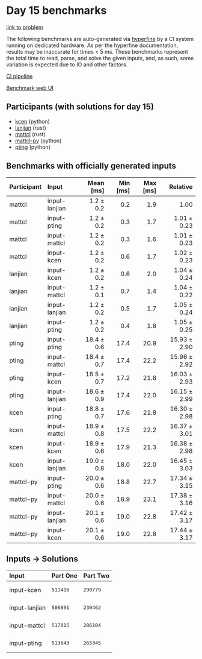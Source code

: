 # Day 15 benchmarks

[link to problem](https://adventofcode.com/2023/day/15)

The following benchmarks are auto-generated via
[hyperfine](https://github.com/sharkdp/hyperfine) by a CI system running on
dedicated hardware. As per the hyperfine documentation, results may be
inaccurate for times < 5 ms. These benchmarks represent the total time to read,
parse, and solve the given inputs, and, as such, some variation is expected due
to IO and other factors.

[CI pipeline](http://ci.papercode.net:8080/teams/main/pipelines/aoc2023)

[Benchmark web UI](https://aoc.ancalagon.black)


## Participants (with solutions for day 15)

- [kcen](https://github.com/kcen/aoc2023) (python)
- [lanjian](https://github.com/lanjian/aoc-2023) (rust)
- [mattcl](https://github.com/mattcl/aoc2023) (rust)
- [mattcl-py](https://github.com/mattcl/aoc2023-py) (python)
- [pting](https://github.com/pting/aoc2023) (python)


## Benchmarks with officially generated inputs

| Participant | Input | Mean [ms] | Min [ms] | Max [ms] | Relative |
|:---|:---|---:|---:|---:|---:|
| mattcl | input-lanjian | 1.2 ± 0.2 | 0.2 | 1.9 | 1.00 |
| mattcl | input-pting | 1.2 ± 0.2 | 0.3 | 1.7 | 1.01 ± 0.23 |
| mattcl | input-mattcl | 1.2 ± 0.2 | 0.3 | 1.6 | 1.01 ± 0.23 |
| mattcl | input-kcen | 1.2 ± 0.2 | 0.6 | 1.7 | 1.02 ± 0.23 |
| lanjian | input-kcen | 1.2 ± 0.2 | 0.6 | 2.0 | 1.04 ± 0.24 |
| lanjian | input-mattcl | 1.2 ± 0.1 | 0.7 | 1.4 | 1.04 ± 0.22 |
| lanjian | input-lanjian | 1.2 ± 0.2 | 0.5 | 1.7 | 1.05 ± 0.24 |
| lanjian | input-pting | 1.2 ± 0.2 | 0.4 | 1.8 | 1.05 ± 0.25 |
| pting | input-pting | 18.4 ± 0.6 | 17.4 | 20.9 | 15.93 ± 2.90 |
| pting | input-mattcl | 18.4 ± 0.7 | 17.4 | 22.2 | 15.96 ± 2.92 |
| pting | input-kcen | 18.5 ± 0.7 | 17.2 | 21.8 | 16.03 ± 2.93 |
| pting | input-lanjian | 18.6 ± 0.9 | 17.4 | 22.0 | 16.15 ± 2.99 |
| kcen | input-pting | 18.8 ± 0.7 | 17.6 | 21.8 | 16.30 ± 2.98 |
| kcen | input-mattcl | 18.9 ± 0.8 | 17.5 | 22.2 | 16.37 ± 3.01 |
| kcen | input-kcen | 18.9 ± 0.6 | 17.9 | 21.3 | 16.38 ± 2.98 |
| kcen | input-lanjian | 19.0 ± 0.8 | 18.0 | 22.0 | 16.45 ± 3.03 |
| mattcl-py | input-pting | 20.0 ± 0.6 | 18.8 | 22.7 | 17.34 ± 3.15 |
| mattcl-py | input-mattcl | 20.0 ± 0.6 | 18.9 | 23.1 | 17.38 ± 3.16 |
| mattcl-py | input-lanjian | 20.1 ± 0.6 | 19.0 | 22.8 | 17.42 ± 3.17 |
| mattcl-py | input-kcen | 20.1 ± 0.6 | 19.0 | 22.8 | 17.44 ± 3.17 |


## Inputs -> Solutions

| Input | Part One | Part Two |
|:---|:---|:---|
|input-kcen|<pre>511416</pre>|<pre>290779</pre>|
|input-lanjian|<pre>506891</pre>|<pre>230462</pre>|
|input-mattcl|<pre>517015</pre>|<pre>286104</pre>|
|input-pting|<pre>513643</pre>|<pre>265345</pre>|